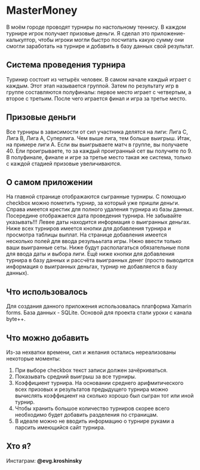 # MasterMoney
В моём городе проводят турниры по настольному теннису. В каждом турнире игрок получает призовые деньги. Я сделал это приложение-калькултор, чтобы игроки могли быстро посчитать какую сумму они смогли заработать на турнире и добавить в базу данных свой результат. 

## Система проведения турнира 
  Туринир состоит из четырёх человек. В самом начале каждый играет с каждым. Этот этап называется группой. Затем по результату игр в группе составляются полуфиналы: первое место играет с четвертым, а второе с третьим. После чего играется финал и игра за третье место. 

## Призовые деньги
Все турниры в зависимости от сил участника делятся на лиги: Лига С, Лига В, Лига А, Суперлига. Чем выше лига, тем больше выигрыш. Итак, на примере лиги А. Если вы выигрываете матч в группе, вы получаете 40. Ели проигрываете, то за каждый проигранный сет вы получите по 9. В полуфинале, финале и игре за третье место такая же система, только с каждой стадией призовые увеличиваются.

##  О самом приложении
  На главной странице отображаются сыгранные турниры. С помощью checkbox можно пометить турнир, за который уже пришли деньги. Справа имеется крестик для полного удаления турнира из базы данных. Посередине отображается дата проведения турнира. Не забывайте указывать!!! Левее даты находится информация о выигранных деньгах. Ниже всех турниров имеется кнопки для добавления турнира и просмотра таблицы выплат. 
  На странице добавления имеется несколько полей для ввода резульььтата игры. Нжно ввести только ваши выигранные сеты. Ниже будут располагаться обязательные поля для ввода даты и выбора лиги. Ещё ниже кнопки для добавления турнира в базу данных и рассчёта выигранных денег (просто выводится информация о выигранных деньгах, турнир не добавляется в базу данных).

## Что использовалось
 Для создания данного приложения использовалась платформа Xamarin forms. База данных - SQLite. Основой для проекта стали уроки с канала byte++.
 
## Что можно добавить
  Из-за нехватки времени, сил и желания остались нереализованы некоторые моменты:
1. При выборе checkbox текст записи должен зачёркиваться.
2. Показывать средний выигрыш за все турниры. 
3. Коэффициент турнира. На основании среднего арифмитического всех призовых и результатов предыдущего турнира можно вычислять коэффициент на сколько хорошо был сыгран тот или иной турнир.
4. Чтобы хранить большое количество турниров скорее всего необходимо будет добавить разделения по страницам.
5. В идеале можно не вводить информацию о турнире руками а парсить имеющийся сайт турнира.
## Хто я?
  Инстаграм: **@evg.kroshinsky**
